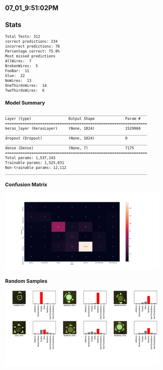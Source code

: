 ## 07_01_9:51:02PM 

## Stats 
```
Total Tests: 312
correct predictions: 234
incorrect predictions: 78
Percentage correct: 75.0%
Most missed predictions
AllWires:  7
BrokenWires:  5
FooBar:  11
Glue:  22
NoWires:  13
OneThirdsWires:  14
TwoThirdsWires:  6
``` 
### Model Summary 
```Model: "sequential"
_________________________________________________________________
Layer (type)                 Output Shape              Param #   
=================================================================
keras_layer (KerasLayer)     (None, 1024)              1529968   
_________________________________________________________________
dropout (Dropout)            (None, 1024)              0         
_________________________________________________________________
dense (Dense)                (None, 7)                 7175      
=================================================================
Total params: 1,537,143
Trainable params: 1,525,031
Non-trainable params: 12,112
_________________________________________________________________
``` 
### Confusion Matrix 
![Confusion Matrix](imgs/07_01_9:51:02PM.png) 
### Random Samples 
![Random Samples](imgs/rand_samples_07_01_9:51:02PM.png) 
